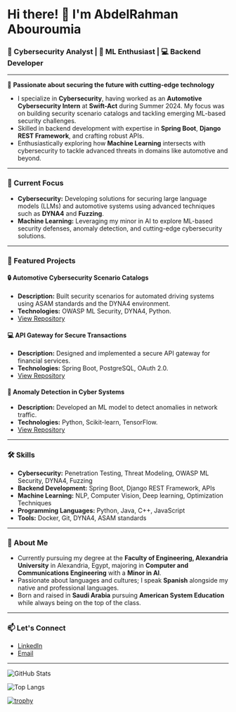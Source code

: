 # Hi there! 👋 I'm AbdelRahman Abouroumia

### 🚀 Cybersecurity Analyst | 🤖 ML Enthusiast | 💻 Backend Developer

---

🔐 **Passionate about securing the future with cutting-edge technology**
- I specialize in **Cybersecurity**, having worked as an **Automotive Cybersecurity Intern** at **Swift-Act** during Summer 2024. My focus was on building security scenario catalogs and tackling emerging ML-based security challenges.
- Skilled in backend development with expertise in **Spring Boot**, **Django REST Framework**, and crafting robust APIs.
- Enthusiastically exploring how **Machine Learning** intersects with cybersecurity to tackle advanced threats in domains like automotive and beyond.

---

### 🌟 Current Focus
- **Cybersecurity:** Developing solutions for securing large language models (LLMs) and automotive systems using advanced techniques such as **DYNA4** and **Fuzzing**.
- **Machine Learning:** Leveraging my minor in AI to explore ML-based security defenses, anomaly detection, and cutting-edge cybersecurity solutions.

---

### 📂 Featured Projects

#### 🔒 **Automotive Cybersecurity Scenario Catalogs**
- **Description:** Built security scenarios for automated driving systems using ASAM standards and the DYNA4 environment.
- **Technologies:** OWASP ML Security, DYNA4, Python.
- [View Repository](#)

#### 💻 **API Gateway for Secure Transactions**
- **Description:** Designed and implemented a secure API gateway for financial services.
- **Technologies:** Spring Boot, PostgreSQL, OAuth 2.0.
- [View Repository](#)

#### 🤖 **Anomaly Detection in Cyber Systems**
- **Description:** Developed an ML model to detect anomalies in network traffic.
- **Technologies:** Python, Scikit-learn, TensorFlow.
- [View Repository](#)

---

### 🛠️ Skills
- **Cybersecurity:** Penetration Testing, Threat Modeling, OWASP ML Security, DYNA4, Fuzzing
- **Backend Development:** Spring Boot, Django REST Framework, APIs
- **Machine Learning:** NLP, Computer Vision, Deep learning, Optimization Techniques
- **Programming Languages:** Python, Java, C++, JavaScript
- **Tools:** Docker, Git, DYNA4, ASAM standards

---

### 📖 About Me
- Currently pursuing my degree at the **Faculty of Engineering, Alexandria University** in Alexandria, Egypt, majoring in **Computer and Communications Engineering** with a **Minor in AI**.
- Passionate about languages and cultures; I speak **Spanish** alongside my native and professional languages.
- Born and raised in **Saudi Arabia** pursuing **American System Education** while always being on the top of the class.

---

### 📫 Let's Connect
- [LinkedIn](https://www.linkedin.com/in/abdelrahman-abouroumia)
- [Email](mailto:aabouroumia@gmail.com)

---

![GitHub Stats](https://github-readme-stats.vercel.app/api?username=ab-romia&show_icons=true&theme=radical)

![Top Langs](https://github-readme-stats.vercel.app/api/top-langs/?username=ab-romia&layout=compact&theme=radical)

[![trophy](https://github-profile-trophy.vercel.app/?username=ab-romia)](https://github.com/ryo-ma/github-profile-trophy)
